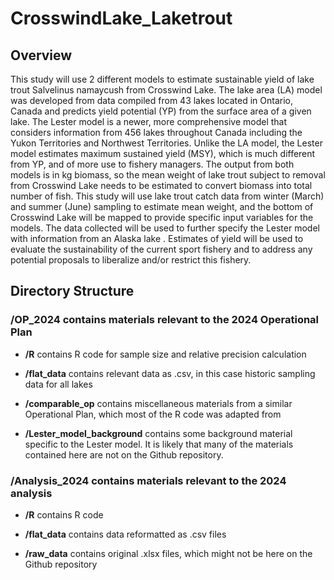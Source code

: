 # CrosswindLake_Laketrout

## Overview

This study will use 2 different models to estimate sustainable yield of lake trout Salvelinus namaycush from Crosswind Lake. The lake area (LA) model was developed from data compiled from 43 lakes located in Ontario, Canada and predicts yield potential (YP) from the surface area of a given lake. The Lester model is a newer, more comprehensive model that considers information from 456 lakes throughout Canada including the Yukon Territories and Northwest Territories. Unlike the LA model, the Lester model estimates maximum sustained yield (MSY), which is much different from YP, and of more use to fishery managers. The output from both models is in kg biomass, so the mean weight of lake trout subject to removal from Crosswind Lake needs to be estimated to convert biomass into total number of fish. This study will use lake trout catch data from winter (March) and summer (June) sampling to estimate mean weight, and the bottom of Crosswind Lake will be mapped to provide specific input variables for the models. The data collected will be used to further specify the Lester model with information from an Alaska lake . Estimates of yield will be used to evaluate the sustainability of the current sport fishery and to address any potential proposals to liberalize and/or restrict this fishery.

## Directory Structure

### **/OP_2024** contains materials relevant to the 2024 Operational Plan

-   **/R** contains R code for sample size and relative precision calculation

-   **/flat_data** contains relevant data as .csv, in this case historic sampling data for all lakes

-   **/comparable_op** contains miscellaneous materials from a similar Operational Plan, which most of the R code was adapted from

-   **/Lester_model_background** contains some background material specific to the Lester model.  It is likely that many of the materials contained here are not on the Github repository.

### **/Analysis_2024** contains materials relevant to the 2024 analysis

-   **/R** contains R code

-   **/flat_data** contains data reformatted as .csv files

-   **/raw_data** contains original .xlsx files, which might not be here on the Github repository
